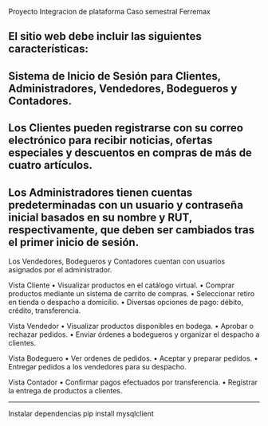 Proyecto Integracion de plataforma 
Caso semestral Ferremax

El sitio web debe incluir las siguientes características:
-
Sistema de Inicio de Sesión para Clientes, Administradores, Vendedores, Bodegueros y Contadores.
-
Los Clientes pueden registrarse con su correo electrónico para recibir noticias, ofertas especiales y descuentos en compras de más de cuatro artículos.
-
Los Administradores tienen cuentas predeterminadas con un usuario y contraseña inicial basados en su nombre y RUT, respectivamente, que deben ser cambiados tras el primer inicio de sesión.
-
Los Vendedores, Bodegueros y Contadores cuentan con usuarios asignados por el administrador.

Vista Cliente
•
Visualizar productos en el catálogo virtual.
•
Comprar productos mediante un sistema de carrito de compras.
•
Seleccionar retiro en tienda o despacho a domicilio.
•
Diversas opciones de pago: débito, crédito, transferencia.


Vista Vendedor
•
Visualizar productos disponibles en bodega.
•
Aprobar o rechazar pedidos.
•
Enviar órdenes a bodegueros y organizar el despacho a clientes.

Vista Bodeguero
•
Ver ordenes de pedidos.
•
Aceptar y preparar pedidos.
•
Entregar pedidos a los vendedores para su despacho.


Vista Contador
•
Confirmar pagos efectuados por transferencia.
•
Registrar la entrega de productos a clientes.

--------------------------------------------------------------------------------------------


Instalar dependencias 
pip install mysqlclient





